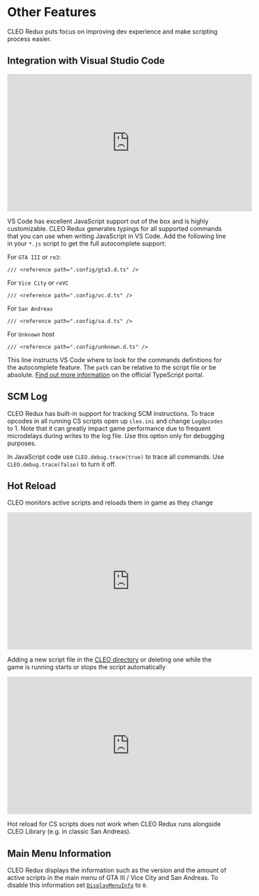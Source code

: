 # Other Features

CLEO Redux puts focus on improving dev experience and make scripting process easier.

## Integration with Visual Studio Code

<iframe width="560" height="315" src="https://www.youtube.com/embed/jqz8_lGnG4g" title="YouTube video player" frameborder="0" allow="accelerometer; autoplay; clipboard-write; encrypted-media; gyroscope; picture-in-picture" allowfullscreen></iframe>

VS Code has excellent JavaScript support out of the box and is highly customizable. CLEO Redux generates typings for all supported commands that you can use when writing JavaScript in VS Code. Add the following line in your `*.js` script to get the full autocomplete support:

For `GTA III` or `re3`:

```
/// <reference path=".config/gta3.d.ts" />
```

For `Vice City` or `reVC`

```
/// <reference path=".config/vc.d.ts" />
```

For `San Andreas`

```
/// <reference path=".config/sa.d.ts" />
```

For `Unknown` host

```
/// <reference path=".config/unknown.d.ts" />
```

This line instructs VS Code where to look for the commands definitions for the autocomplete feature. The `path` can be relative to the script file or be absolute. [Find out more information](https://www.typescriptlang.org/docs/handbook/triple-slash-directives.html#-reference-path-) on the official TypeScript portal.

## SCM Log

CLEO Redux has built-in support for tracking SCM instructions. To trace opcodes in all running CS scripts open up `cleo.ini` and change `LogOpcodes` to 1. Note that it can greatly impact game performance due to frequent microdelays during writes to the log file. Use this option only for debugging purposes.

In JavaScript code use `CLEO.debug.trace(true)` to trace all commands. Use `CLEO.debug.trace(false)` to turn it off.

## Hot Reload

CLEO monitors active scripts and reloads them in game as they change

<iframe width="560" height="315" src="https://www.youtube.com/embed/WanLojClqFw" title="YouTube video player" frameborder="0" allow="accelerometer; autoplay; clipboard-write; encrypted-media; gyroscope; picture-in-picture" allowfullscreen></iframe>

Adding a new script file in the [CLEO directory](./cleo-directory.md) or deleting one while the game is running starts or stops the script automatically

<iframe width="560" height="315" src="https://www.youtube.com/embed/LAi2syrsxJg" title="YouTube video player" frameborder="0" allow="accelerometer; autoplay; clipboard-write; encrypted-media; gyroscope; picture-in-picture" allowfullscreen></iframe>

Hot reload for CS scripts does not work when CLEO Redux runs alongside CLEO Library (e.g. in classic San Andreas).

## Main Menu Information

CLEO Redux displays the information such as the version and the amount of active scripts in the main menu of GTA III / Vice City and San Andreas. To disable this information set [`DisplayMenuInfo`](./config.md#general) to `0`.
